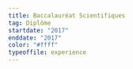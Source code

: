 ```yaml
---
title: Baccalauréat Scientifiques
tag: Diplôme
startdate: "2017"
enddate: "2017"
color: "#ffff"
typeoffile: experience
---
```

